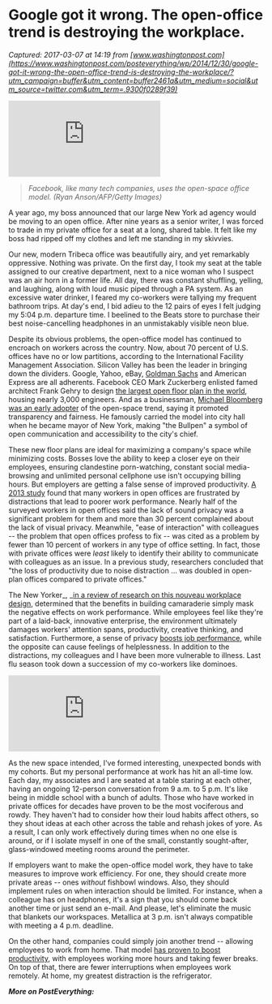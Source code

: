 # Google got it wrong. The open-office trend is destroying the workplace.

_Captured: 2017-03-07 at 14:19 from [www.washingtonpost.com](https://www.washingtonpost.com/posteverything/wp/2014/12/30/google-got-it-wrong-the-open-office-trend-is-destroying-the-workplace/?utm_campaign=buffer&utm_content=buffer2461a&utm_medium=social&utm_source=twitter.com&utm_term=.9300f0289f39)_

![](https://img.washingtonpost.com/wp-apps/imrs.php?src=https://img.washingtonpost.com/posteverything/wp-content/uploads/2014/12/OfficeSpace1-1024x682.jpg&w=1484)

> _Facebook, like many tech companies, uses the open-space office model. (Ryan Anson/AFP/Getty Images)_

A year ago, my boss announced that our large New York ad agency would be moving to an open office. After nine years as a senior writer, I was forced to trade in my private office for a seat at a long, shared table. It felt like my boss had ripped off my clothes and left me standing in my skivvies.

Our new, modern Tribeca office was beautifully airy, and yet remarkably oppressive. Nothing was private. On the first day, I took my seat at the table assigned to our creative department, next to a nice woman who I suspect was an air horn in a former life. All day, there was constant shuffling, yelling, and laughing, along with loud music piped through a PA system. As an excessive water drinker, I feared my co-workers were tallying my frequent bathroom trips. At day's end, I bid adieu to the 12 pairs of eyes I felt judging my 5:04 p.m. departure time. I beelined to the Beats store to purchase their best noise-cancelling headphones in an unmistakably visible neon blue.

Despite its obvious problems, the open-office model has continued to encroach on workers across the country. Now, about 70 percent of U.S. offices have no or low partitions, according to the International Facility Management Association. Silicon Valley has been the leader in bringing down the dividers. Google, Yahoo, eBay, [Goldman Sachs](http://www.wsj.com/articles/SB10001424052702303828304575180581255747658) and American Express are all adherents. Facebook CEO Mark Zuckerberg enlisted famed architect Frank Gehry to design [the largest open floor plan in the world](http://www.forbes.com/sites/kevinkruse/2012/08/25/facebook-unveils-new-campus-will-workers-be-sick-stressed-and-dissatisfied/), housing nearly 3,000 engineers. And as a businessman, [Michael Bloomberg was an early adopter](http://www.nytimes.com/2005/10/18/nyregion/18bloomberg.html) of the open-space trend, saying it promoted transparency and fairness. He famously carried the model into city hall when he became mayor of New York, making "the Bullpen" a symbol of open communication and accessibility to the city's chief.

These new floor plans are ideal for maximizing a company's space while minimizing costs. Bosses love the ability to keep a closer eye on their employees, ensuring clandestine porn-watching, constant social media-browsing and unlimited personal cellphone use isn't occupying billing hours. But employers are getting a false sense of improved productivity. [A 2013 study](http://www.sciencedirect.com/science/article/pii/S0272494413000340) found that many workers in open offices are frustrated by distractions that lead to poorer work performance. Nearly half of the surveyed workers in open offices said the lack of sound privacy was a significant problem for them and more than 30 percent complained about the lack of visual privacy. Meanwhile, "ease of interaction" with colleagues -- the problem that open offices profess to fix -- was cited as a problem by fewer than 10 percent of workers in any type of office setting. In fact, those with private offices were _least_ likely to identify their ability to communicate with colleagues as an issue. In a previous study, researchers concluded that "the loss of productivity due to noise distraction … was doubled in open-plan offices compared to private offices."

The New Yorker_, _[in a review of research on this nouveau workplace design](http://www.newyorker.com/business/currency/the-open-office-trap), determined that the benefits in building camaraderie simply mask the negative effects on work performance. While employees feel like they're part of a laid-back, innovative enterprise, the environment ultimately damages workers' attention spans, productivity, creative thinking, and satisfaction. Furthermore, a sense of privacy [boosts job performance](http://www.jstor.org/discover/10.2307/255498?uid=3739696&uid=2&uid=4&uid=3739256&sid=21103198134427), while the opposite can cause feelings of helplessness. In addition to the distractions, my colleagues and I have been more vulnerable to illness. Last flu season took down a succession of my co-workers like dominoes.

![](https://img.washingtonpost.com/wp-apps/imrs.php?src=https://tpc.googlesyndication.com/pagead/imgad?id=CICAgKDL6-fN_gEQARgBMghJvZQzwCVoNg&w=900&h=600)

As the new space intended, I've formed interesting, unexpected bonds with my cohorts. But my personal performance at work has hit an all-time low. Each day, my associates and I are seated at a table staring at each other, having an ongoing 12-person conversation from 9 a.m. to 5 p.m. It's like being in middle school with a bunch of adults. Those who have worked in private offices for decades have proven to be the most vociferous and rowdy. They haven't had to consider how their loud habits affect others, so they shout ideas at each other across the table and rehash jokes of yore. As a result, I can only work effectively during times when no one else is around, or if I isolate myself in one of the small, constantly sought-after, glass-windowed meeting rooms around the perimeter.

If employers want to make the open-office model work, they have to take measures to improve work efficiency. For one, they should create more private areas -- ones _without_ fishbowl windows. Also, they should implement rules on when interaction should be limited. For instance, when a colleague has on headphones, it's a sign that you should come back another time or just send an e-mail. And please, let's eliminate the music that blankets our workspaces. Metallica at 3 p.m. isn't always compatible with meeting a 4 p.m. deadline.

On the other hand, companies could simply join another trend -- allowing employees to work from home. That model [has proven to boost productivity](https://hbr.org/2014/01/to-raise-productivity-let-more-employees-work-from-home), with employees working more hours and taking fewer breaks. On top of that, there are fewer interruptions when employees work remotely. At home, my greatest distraction is the refrigerator. ​

**_More on PostEverything:_**
